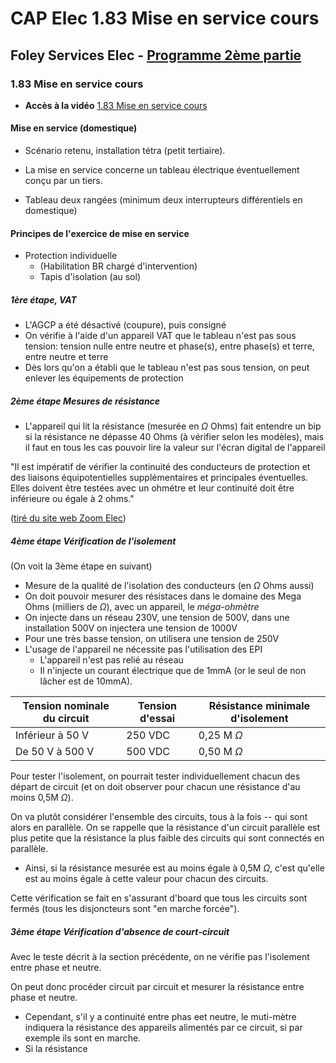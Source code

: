 # CAP Elec 1.83 Mise en service cours
## Foley Services Elec - [Programme 2ème partie](../2eme_partie/README.md)

### 1.83 Mise en service cours

- **Accès à la vidéo** [1.83 Mise en service cours](https://youtu.be/wNK_aQaREA4)

#### Mise en service (domestique)

- Scénario retenu, installation tétra (petit tertiaire).
- La mise en service concerne un tableau électrique éventuellement conçu par un tiers.

- Tableau deux rangées (minimum deux interrupteurs différentiels en domestique)

#### Principes de l'exercice de mise en service

- Protection individuelle
  - (Habilitation BR chargé d'intervention)
  - Tapis d'isolation (au sol)

##### 1ère étape, VAT
- L'AGCP a été désactivé (coupure), puis consigné
- On vérifie à l'aide d'un appareil VAT que le tableau n'est pas sous tension: tension nulle entre neutre et phase(s), entre phase(s) et terre, entre neutre et terre
- Dès lors qu'on a établi que le tableau n'est pas sous tension, on peut enlever les équipements de protection

##### 2ème étape Mesures de résistance
- L'appareil qui lit la résistance (mesurée en $\Omega$ Ohms) fait entendre un bip si la résistance ne dépasse 40 Ohms (à vérifier selon les modèles), mais il faut en tous les cas pouvoir lire la valeur sur l'écran digital de l'appareil

"Il est impératif de vérifier la continuité des conducteurs de protection et des liaisons équipotentielles supplémentaires et principales éventuelles. Elles doivent être testées avec un ohmétre et leur continuité doit être inférieure ou égale à 2 ohms."

([tiré du site web Zoom Elec](https://www.schema-electrique.net/mise-a-la-terre-installation-electrique-norme-NF-C-15-100.html)) 

##### 4ème étape Vérification de l'isolement

(On voit la 3ème étape en suivant)

- Mesure de la qualité de l'isolation des conducteurs (en $\Omega$ Ohms aussi)
- On doit pouvoir mesurer des résistaces dans le domaine des Mega Ohms (milliers de $\Omega$), avec un appareil, le *méga-ohmètre*
- On injecte dans un réseau 230V, une tension de 500V, dans une installation 500V on injectera une tension de 1000V
- Pour une très basse tension, on utilisera une tension de 250V
- L'usage de l'appareil ne nécessite pas l'utilisation des EPI
  - L'appareil n'est pas relié au réseau
  - Il n'injecte un courant électrique que de 1mmA (or le seul de non lâcher est de 10mmA).

|  Tension nominale du circuit | Tension d'essai  | Résistance minimale d'isolement  |
|---|---|---|
|  Inférieur à 50 V |  250 VDC |  0,25 M $\Omega$ |
| De 50 V à 500 V  |  500 VDC |  0,50 M $\Omega$ |

Pour tester l'isolement, on pourrait tester individuellement chacun des départ de circuit (et on doit observer pour chacun  une résistance d'au moins 0,5M $\Omega$).

On va plutôt considérer l'ensemble des circuits, tous à la fois -- qui sont alors en parallèle. On se rappelle que la résistance d'un circuit parallèle est plus petite que la résistance la plus faible des circuits qui sont connectés en parallèle.

- Ainsi, si la résistance mesurée est au moins égale à 0,5M $\Omega$, c'est qu'elle est au moins égale à cette valeur pour chacun des circuits.

Cette vérification se fait en s'assurant d'board que tous les circuits sont fermés (tous les disjoncteurs sont "en marche forcée").

##### 3ème étape Vérification d'absence de court-circuit

Avec le teste décrit à la section précédente, on ne vérifie pas l'isolement entre phase et neutre.

On peut donc procéder circuit par circuit et mesurer la résistance entre phase et neutre.

- Cependant, s'il y a continuité entre phas eet neutre, le muti-mètre indiquera la résistance des appareils alimentés par ce circuit, si par exemple ils sont en marche.
- Si la résistance
